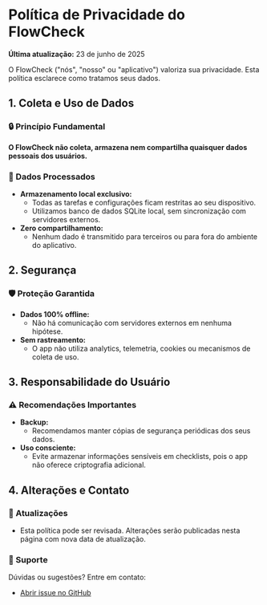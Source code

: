 # Política de Privacidade do FlowCheck  

**Última atualização:** 23 de junho de 2025  

O FlowCheck ("nós", "nosso" ou "aplicativo") valoriza sua privacidade. Esta política esclarece como tratamos seus dados.  

## 1. Coleta e Uso de Dados  

### 🔒 Princípio Fundamental  
**O FlowCheck não coleta, armazena nem compartilha quaisquer dados pessoais dos usuários.**  

### 📌 Dados Processados  
- **Armazenamento local exclusivo:**  
  - Todas as tarefas e configurações ficam restritas ao seu dispositivo.  
  - Utilizamos banco de dados SQLite local, sem sincronização com servidores externos.  
- **Zero compartilhamento:**  
  - Nenhum dado é transmitido para terceiros ou para fora do ambiente do aplicativo.  

## 2. Segurança  

### 🛡️ Proteção Garantida  
- **Dados 100% offline:**  
  - Não há comunicação com servidores externos em nenhuma hipótese.  
- **Sem rastreamento:**  
  - O app não utiliza analytics, telemetria, cookies ou mecanismos de coleta de uso.  

## 3. Responsabilidade do Usuário  

### ⚠️ Recomendações Importantes  
- **Backup:**  
  - Recomendamos manter cópias de segurança periódicas dos seus dados.  
- **Uso consciente:**  
  - Evite armazenar informações sensíveis em checklists, pois o app não oferece criptografia adicional.  

## 4. Alterações e Contato  

### 🔄 Atualizações  
- Esta política pode ser revisada. Alterações serão publicadas nesta página com nova data de atualização.  

### 📧 Suporte  
Dúvidas ou sugestões? Entre em contato:  
- [Abrir issue no GitHub](https://github.com/jeyjunior/WinUI_FlowCheck/issues)  